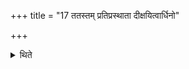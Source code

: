 +++
title = "17 ततस्तम् प्रतिप्रस्थाता दीक्षयित्वार्धिनो"

+++

<details><summary>थिते</summary>

ततस्तं प्रतिप्रस्थाता दीक्षयित्वार्धिनो दीक्षयति १७
</details>

